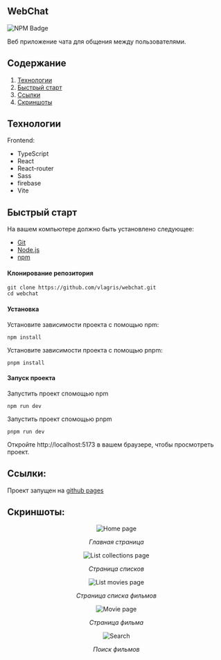 ## WebChat

<p>
    <img alt="NPM Badge" src="https://img.shields.io/badge/v10.2.3-green?label=npm&color=blue">
</p>

Веб приложение чата для общения между пользователями.


## Содержание

1. [Технологии](#технологии)
2. [Быстрый старт](#быстрый-старт)
3. [Ссылки](#ссылки)
4. [Скриншоты](#скриншоты)



## Технологии
Frontend:
- TypeScript
- React
- React-router
- Sass
- firebase
- Vite



## Быстрый старт

На вашем компьютере должно быть установлено следующее:
- [Git](https://git-scm.com/)
- [Node.js](https://nodejs.org/en)
- [npm](https://www.npmjs.com/)

#### Клонирование репозитория
```
git clone https://github.com/vlagris/webchat.git
cd webchat
```

#### Установка
Установите зависимости проекта с помощью npm:
```
npm install
```
Установите зависимости проекта с помощью pnpm:
```
pnpm install
```

#### Запуск проекта
Запустить проект спомощью npm
```
npm run dev
```
Запустить проект спомощью pnpm
```
pnpm run dev
```
Откройте http://localhost:5173 в вашем браузере, чтобы просмотреть проект.



## Ссылки:

Проект запущен на [github pages](https://vlagris.github.io/webchat/)



## Скриншоты:
<div align="center"> 
  <img alt="Home page" src="https://github.com/vlagris/webchat/blob/main/screenshots/home-page.jpg">
  <p><i>Главная страница</i></p>
  <img alt="List collections page" src="https://github.com/vlagris/webchat/blob/main/screenshots/list-collections.jpg">
  <p><i>Страница списков</i></p>
  <img alt="List movies page" src="https://github.com/vlagris/webchat/blob/main/screenshots/list-movies.jpg">
  <p><i>Страница списка фильмов</i></p>
  <img alt="Movie page" src="https://github.com/vlagris/webchat/blob/main/screenshots/movie-page.jpg">
  <p><i>Страница фильма</i></p>
  <img alt="Search" src="https://github.com/vlagris/webchat/blob/main/screenshots/search.jpg">
  <p><i>Поиск фильмов</i></p>
</div>



